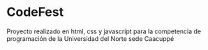 # CodeFest
Proyecto realizado en html, css y javascript para la competencia de programación de la Universidad del Norte sede Caacuppé
